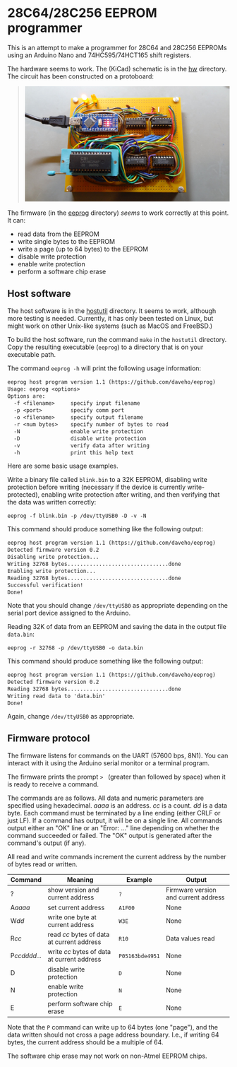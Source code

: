 # 28C64/28C256 EEPROM programmer

This is an attempt to make a programmer for 28C64 and 28C256 EEPROMs using an Arduino Nano and 74HC595/74HCT165 shift registers.

The hardware seems to work.  The (KiCad) schematic is in the [hw](hw) directory.  The circuit has been constructed on a protoboard:

> ![picture of eeprog hardware](img/eeprog-pic.jpg)

The firmware (in the [eeprog](eeprog) directory) *seems* to work correctly at this point.  It can:

* read data from the EEPROM
* write single bytes to the EEPROM
* write a page (up to 64 bytes) to the EEPROM
* disable write protection
* enable write protection
* perform a software chip erase

## Host software

The host software is in the [hostutil](hostutil) directory.  It seems to work, although more testing is needed.  Currently, it has only been tested on Linux, but might work on other Unix-like systems (such as MacOS and FreeBSD.)

To build the host software, run the command `make` in the `hostutil` directory.  Copy the resulting executable (`eeprog`) to a directory that is on your executable path.

The command `eeprog -h` will print the following usage information:

```
eeprog host program version 1.1 (https://github.com/daveho/eeprog)
Usage: eeprog <options>
Options are:
  -f <filename>     specify input filename
  -p <port>         specify comm port
  -o <filename>     specify output filename
  -r <num bytes>    specify number of bytes to read
  -N                enable write protection
  -D                disable write protection
  -v                verify data after writing
  -h                print this help text
```

Here are some basic usage examples.

Write a binary file called `blink.bin` to a 32K EEPROM, disabling write protection before writing (necessary if the device is currently write-protected), enabling write protection after writing, and then verifying that the data was written correctly:

```
eeprog -f blink.bin -p /dev/ttyUSB0 -D -v -N
```

This command should produce something like the following output:

```
eeprog host program version 1.1 (https://github.com/daveho/eeprog)
Detected firmware version 0.2
Disabling write protection...
Writing 32768 bytes................................done
Enabling write protection...
Reading 32768 bytes................................done
Successful verification!
Done!
```

Note that you should change `/dev/ttyUSB0` as appropriate depending on the serial port device assigned to the Arduino.

Reading 32K of data from an EEPROM and saving the data in the output file `data.bin`:

```
eeprog -r 32768 -p /dev/ttyUSB0 -o data.bin
```

This command should produce something like the following output:

```
eeprog host program version 1.1 (https://github.com/daveho/eeprog)
Detected firmware version 0.2
Reading 32768 bytes................................done
Writing read data to 'data.bin'
Done!
```

Again, change `/dev/ttyUSB0` as appropriate.

## Firmware protocol

The firmware listens for commands on the UART (57600 bps, 8N1).  You can interact with it using the Arduino serial monitor or a terminal program.

The firmware prints the prompt `> ` (greater than followed by space) when it is ready to receive a command.

The commands are as follows.  All data and numeric parameters are specified using hexadecimal.  *aaaa* is an address.  *cc* is a count.  *dd* is a data byte.  Each command must be terminated by a line ending (either CRLF or just LF).  If a command has output, it will be on a single line.  All commands output either an "OK" line or an "Error: ..." line depending on whether the command succeeded or failed.  The "OK" output is generated after the command's output (if any).

All read and write commands increment the current address by the number of bytes read or written.

Command | Meaning | Example | Output
------- | ------- | ------- | ------
?       | show version and current address | `?` | Firmware version and current address
A*aaaa* | set current address | `A1F00` | None
W*dd*   | write one byte at current address | `W3E` | None
R*cc*   | read *cc* bytes of data at current address | `R10` | Data values read
P*ccdddd...* | write *cc* bytes of data at current address | `P05163bde4951` | None
D | disable write protection | `D` | None
N | enable write protection | `N` | None
E | perform software chip erase | `E` | None

Note that the `P` command can write up to 64 bytes (one "page"), and the data written should not cross a page address boundary.  I.e., if writing 64 bytes, the current address should be a multiple of 64.

The software chip erase may not work on non-Atmel EEPROM chips.
